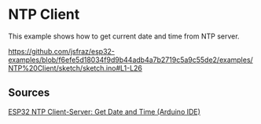 # NTP Client

This example shows how to get current date and time from NTP server.

https://github.com/jsfraz/esp32-examples/blob/f6efe5d18034f9d9b44adb4a7b2719c5a9c55de2/examples/NTP%20Client/sketch/sketch.ino#L1-L26

## Sources

[ESP32 NTP Client-Server: Get Date and Time (Arduino IDE)](https://randomnerdtutorials.com/esp32-date-time-ntp-client-server-arduino/)
